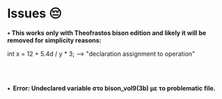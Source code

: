 # Issues 😔


<p><strong>&#x2022;&nbsp;This works only with Theofrastos bison edition and likely it will be removed for simplicity reasons:</strong></p>
int x = 12 + 5.4d / y * 3;    --> "declaration assignment to operation"

<br><br>

<p><strong>&#x2022;&nbsp; Error: Undeclared variable στο bison_vol9(3b) με το problematic file.</strong></p>
